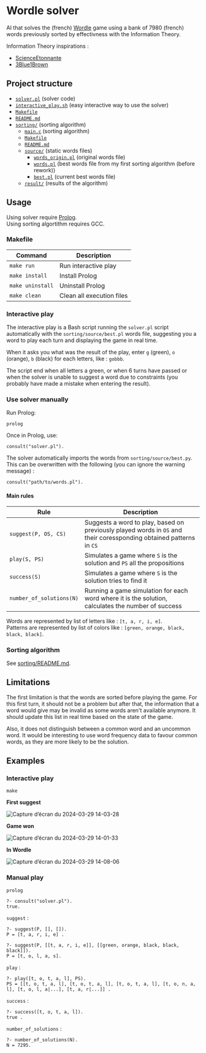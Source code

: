 # Wordle solver

AI that solves the (french) [Wordle](https://wordle.louan.me/) game using a bank of 7980 (french) words previously sorted by effectivness with the Information Theory.

Information Theory inspirations :
- [ScienceEtonnante](https://www.youtube.com/watch?v=iw4_7ioHWF4)
- [3Blue1Brown](https://www.youtube.com/watch?v=v68zYyaEmEA)

## Project structure

- [`solver.pl`](solver.pl) (solver code)
- [`interactive_play.sh`](interactive_play.sh) (easy interactive way to use the solver)
- [`Makefile`](Makefile)
- [`README.md`](README.md)
- [`sorting/`](sorting/) (sorting algorithm)
    - [`main.c`](sorting/main.c) (sorting algorithm)
    - [`Makefile`](sorting/Makefile)
    - [`README.md`](sorting/README.md)
    - [`source/`](sorting/source/) (static words files)
        - [`words_origin.pl`](sorting/source/words_origin.pl) (original words file)
        - [`words.pl`](sorting/source/words.pl) (best words file from my first sorting algorithm (before rework))
        - [`best.pl`](sorting/source/best.pl) (current best words file) 
    - [`result/`](sorting/result/) (results of the algorithm)

## Usage

Using solver require [Prolog](https://www.swi-prolog.org/).\
Using sorting algortithm requires GCC.

### Makefile

| Command          | Description               |
|------------------|---------------------------|
| `make run`       | Run interactive play      |
| `make install`   | Install Prolog            |
| `make uninstall` | Uninstall Prolog          |
| `make clean`     | Clean all execution files |

### Interactive play

The interactive play is a Bash script running the `solver.pl` script automatically with the `sorting/source/best.pl` words file, suggesting you a word to play each turn and displaying the game in real time.

When it asks you what was the result of the play, enter `g` (green), `o` (orange), `b` (black) for each letters, like : `gobbb`.

The script end when all letters a green, or when 6 turns have passed or when the solver is unable to suggest a word due to constraints (you probably have made a mistake when entering the result).

### Use solver manually

Run Prolog:
```
prolog
```

Once in Prolog, use:
```
consult("solver.pl").
```

The solver automatically imports the words from `sorting/source/best.py`. This can be overwritten with the following (you can ignore the warning message) :
```
consult("path/to/words.pl").
```
#### Main rules

| Rule                     | Description                                                                                                         |
|--------------------------|---------------------------------------------------------------------------------------------------------------------|
| `suggest(P, OS, CS)`     | Suggests a word to play, based on previously played words in `OS` and their coressponding obtained patterns in `CS` |
| `play(S, PS)`            | Simulates a game where `S` is the solution and `PS` all the propositions                                            |
| `success(S)`             | Simulates a game where `S` is the solution tries to find it                                                         |
| `number_of_solutions(N)` | Running a game simulation for each word where it is the solution, calculates the number of success                  |

Words are represented by list of letters like : `[t, a, r, i, e]`. \
Patterns are represented by list of colors like : `[green, orange, black, black, black]`.

### Sorting algorithm

See [sorting/README.md](sorting/README.md).

## Limitations

The first limitation is that the words are sorted before playing the game. For this first turn, it should not be a problem but after that, the information that a word would give may be invalid as some words aren't available anymore. It should update this list in real time based on the state of the game.

Also, it does not distinguish between a common word and an uncommon word. It would be interesting to use word frequency data to favour common words, as they are more likely to be the solution.

## Examples
### Interactive play

```
make
```
**First suggest**

![Capture d’écran du 2024-03-29 14-03-28](https://github.com/LoukaDOZ/AI-algorithms/assets/46566140/86ab75e2-c933-4003-9c0c-735b82022024)

**Game won**

![Capture d’écran du 2024-03-29 14-01-33](https://github.com/LoukaDOZ/AI-algorithms/assets/46566140/d2fc043f-7514-42fe-b0d8-1c4b686b497f)

**In Wordle**

![Capture d’écran du 2024-03-29 14-08-06](https://github.com/LoukaDOZ/AI-algorithms/assets/46566140/48dfe69e-1d17-459f-b4bc-56c4e3e9167b)

### Manual play

```
prolog
```

```
?- consult("solver.pl").
true.
```

`suggest` :
```
?- suggest(P, [], []).
P = [t, a, r, i, e] .

?- suggest(P, [[t, a, r, i, e]], [[green, orange, black, black, black]]).
P = [t, o, l, a, s].
```

`play` :
```
?- play([t, o, t, a, l], PS).
PS = [[t, o, t, a, l], [t, o, t, a, l], [t, o, t, a, l], [t, o, n, a, l], [t, o, l, a|...], [t, a, r|...]] .
```

`success` :
```
?- success([t, o, t, a, l]).
true .
```

`number_of_solutions` :
```
?- number_of_solutions(N).
N = 7295.
```
